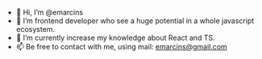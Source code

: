 - 👋 Hi, I’m @emarcins
- 👀 I’m frontend developer who see a huge potential in a whole javascript ecosystem.
- 🌱 I’m currently increase my knowledge about React and TS.
- 📫 Be free to contact with me, using mail: emarcins@gmail.com

<!---
emarcins/emarcins is a ✨ special ✨ repository because its `README.md` (this file) appears on your GitHub profile.
You can click the Preview link to take a look at your changes.
--->
